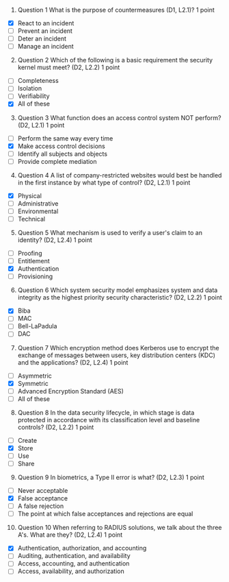 1. Question 1
What is the purpose of countermeasures (D1, L2.1)?
1 point

- [x] React to an incident
- [ ] Prevent an incident
- [ ] Deter an incident
- [ ] Manage an incident

2. Question 2
Which of the following is a basic requirement the security kernel must meet? (D2, L2.2)
1 point

- [ ] Completeness
- [ ] Isolation
- [ ] Verifiability
- [x] All of these

3. Question 3
What function does an access control system NOT perform? (D2, L2.1)
1 point

- [ ] Perform the same way every time
- [x] Make access control decisions
- [ ] Identify all subjects and objects
- [ ] Provide complete mediation

4. Question 4
A list of company-restricted websites would best be handled in the first instance by what type of control? (D2, L2.1)
1 point

- [x] Physical
- [ ] Administrative
- [ ] Environmental
- [ ] Technical

5. Question 5
What mechanism is used to verify a user's claim to an identity? (D2, L2.4)
1 point

- [ ] Proofing
- [ ] Entitlement
- [x] Authentication
- [ ] Provisioning

6. Question 6
Which system security model emphasizes system and data integrity as the highest priority security characteristic? (D2, L2.2)
1 point

- [x] Biba
- [ ] MAC
- [ ] Bell-LaPadula
- [ ] DAC

7. Question 7
Which encryption method does Kerberos use to encrypt the exchange of messages between users, key distribution centers (KDC) and the applications? (D2, L2.4)
1 point

- [ ] Asymmetric
- [x] Symmetric
- [ ] Advanced Encryption Standard (AES)
- [ ] All of these

8. Question 8
In the data security lifecycle, in which stage is data protected in accordance with its classification level and baseline controls? (D2, L2.2)
1 point

- [ ] Create
- [x] Store
- [ ] Use
- [ ] Share

9. Question 9
In biometrics, a Type II error is what? (D2, L2.3)
1 point

- [ ] Never acceptable
- [x] False acceptance
- [ ] A false rejection
- [ ] The point at which false acceptances and rejections are equal

10. Question 10
When referring to RADIUS solutions, we talk about the three A's. What are they? (D2, L2.4)
1 point

- [x] Authentication, authorization, and accounting
- [ ] Auditing, authentication, and availability
- [ ] Access, accounting, and authentication
- [ ] Access, availability, and authorization
